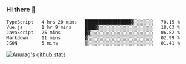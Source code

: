 ### Hi there 👋



<!--
**webB1an/webB1an** is a ✨ _special_ ✨ repository because its `README.md` (this file) appears on your GitHub profile.

Here are some ideas to get you started:

- 🔭 I’m currently working on ...
- 🌱 I’m currently learning ...
- 👯 I’m looking to collaborate on ...
- 🤔 I’m looking for help with ...
- 💬 Ask me about ...
- 📫 How to reach me: ...
- 😄 Pronouns: ...
- ⚡ Fun fact: ...
-->

<!--START_SECTION:waka-->
```text
TypeScript   4 hrs 20 mins   █████████████████▓░░░░░░░   70.15 % 
Vue.js       1 hr 9 mins     ████▓░░░░░░░░░░░░░░░░░░░░   18.63 % 
JavaScript   25 mins         █▓░░░░░░░░░░░░░░░░░░░░░░░   06.82 % 
Markdown     11 mins         ▓░░░░░░░░░░░░░░░░░░░░░░░░   02.99 % 
JSON         5 mins          ▒░░░░░░░░░░░░░░░░░░░░░░░░   01.41 % 
```
<!--END_SECTION:waka-->


[![Anurag's github stats](https://github-readme-stats.vercel.app/api?username=webB1an&show_icons=true&theme=radical)](https://github.com/anuraghazra/github-readme-stats)

